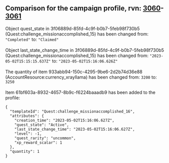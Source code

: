 ## Comparison for the campaign profile, rvn: [3060](https://github.com/PRO100KatYT/FortniteProfileRevisions/tree/main/profiles/campaign/3060%20campaign.json)-[3061](https://github.com/PRO100KatYT/FortniteProfileRevisions/tree/main/profiles/campaign/3061%20campaign.json)

Object quest_state in 3f06889d-85fd-4c9f-b0b7-5feb98f730b5 (Quest:challenge_missionaccomplished_15) has been changed from: `"Completed"` to: `"Claimed"`
<br><br>
Object last_state_change_time in 3f06889d-85fd-4c9f-b0b7-5feb98f730b5 (Quest:challenge_missionaccomplished_15) has been changed from: `"2023-05-02T15:15:15.637Z"` to: `"2023-05-02T15:16:06.626Z"`
<br><br>
The quantity of item 933abb94-150c-4295-9be6-2d2b74d36e88 (AccountResource:currency_xrayllama) has been changed from: `3200` to: `3250`
<br><br>
Item 61bf603a-8932-4657-8b9c-f6224baaadb9 has been added to the profile:

```
{
  "templateId": "Quest:challenge_missionaccomplished_16",
  "attributes": {
    "creation_time": "2023-05-02T15:16:06.627Z",
    "quest_state": "Active",
    "last_state_change_time": "2023-05-02T15:16:06.627Z",
    "level": -1,
    "quest_rarity": "uncommon",
    "xp_reward_scalar": 1
  },
  "quantity": 1
}
```

<br><br>
